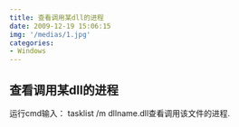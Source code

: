 ```yaml
---
title: 查看调用某dll的进程
date: 2009-12-19 15:06:15
img: '/medias/1.jpg'
categories:
- Windows
---
```


## 查看调用某dll的进程

运行cmd输入： tasklist /m dllname.dll查看调用该文件的进程.